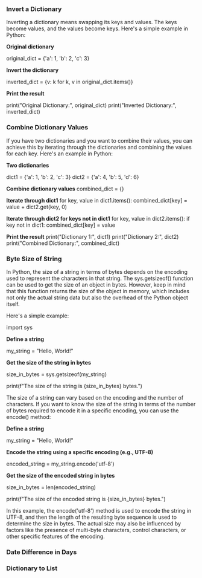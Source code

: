 

### Invert a Dictionary

Inverting a dictionary means swapping its keys and values. The keys become values, and the values become keys. Here's a simple example in Python:

**Original dictionary**

original_dict = {'a': 1, 'b': 2, 'c': 3}

**Invert the dictionary**

inverted_dict = {v: k for k, v in original_dict.items()}

**Print the result**

print("Original Dictionary:", original_dict)
print("Inverted Dictionary:", inverted_dict)

### Combine Dictionary Values

If you have two dictionaries and you want to combine their values, you can achieve this by iterating through the dictionaries and combining the values for each key. Here's an example in Python:

**Two dictionaries**

dict1 = {'a': 1, 'b': 2, 'c': 3}
dict2 = {'a': 4, 'b': 5, 'd': 6}

**Combine dictionary values**
combined_dict = {}

**Iterate through dict1**
for key, value in dict1.items():
    combined_dict[key] = value + dict2.get(key, 0)

**Iterate through dict2 for keys not in dict1**
for key, value in dict2.items():
    if key not in dict1:
        combined_dict[key] = value

**Print the result**
print("Dictionary 1:", dict1)
print("Dictionary 2:", dict2)
print("Combined Dictionary:", combined_dict)



### Byte Size of String

In Python, the size of a string in terms of bytes depends on the encoding used to represent the characters in that string. The sys.getsizeof() function can be used to get the size of an object in bytes. However, keep in mind that this function returns the size of the object in memory, which includes not only the actual string data but also the overhead of the Python object itself.

Here's a simple example:

import sys

**Define a string**

my_string = "Hello, World!"

**Get the size of the string in bytes**

size_in_bytes = sys.getsizeof(my_string)

print(f"The size of the string is {size_in_bytes} bytes.")

The size of a string can vary based on the encoding and the number of characters. If you want to know the size of the string in terms of the number of bytes required to encode it in a specific encoding, you can use the encode() method:

**Define a string**

my_string = "Hello, World!"

**Encode the string using a specific encoding (e.g., UTF-8)**

encoded_string = my_string.encode('utf-8')

**Get the size of the encoded string in bytes**

size_in_bytes = len(encoded_string)

print(f"The size of the encoded string is {size_in_bytes} bytes.")

In this example, the encode('utf-8') method is used to encode the string in UTF-8, and then the length of the resulting byte sequence is used to determine the size in bytes. The actual size may also be influenced by factors like the presence of multi-byte characters, control characters, or other specific features of the encoding.

### Date Difference in Days

### Dictionary to List
